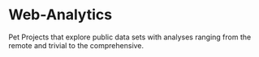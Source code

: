 # Web-Analytics
Pet Projects that explore public data sets with analyses ranging from the remote and trivial to the comprehensive.
